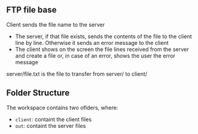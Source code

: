 ## FTP file base

Client sends the file name to the server
- The server, if that file exists, sends the contents of the file to the client line by line. Otherwise it sends an error message to the client
- The client shows on the screen the file lines received from the server and create a file or, in case of an error, shows the user the error message

server/file.txt is the file to transfer from server/ to client/

## Folder Structure

The workspace contains two oflders, where:

- `client`: containt the client files
- `out`: containt the server files

